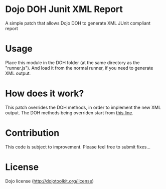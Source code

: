 Dojo DOH Junit XML Report
=

A simple patch that allows Dojo DOH to generate XML JUnit compliant report

Usage
=

Place this module in the DOH folder (at the same directory as the "runner.js"). And load it from the normal runner, if you need to generate XML output.

How does it work?
=

This patch overrides the DOH methods, in order to implement the new XML output. The DOH methods being overriden start from [this line](https://github.com/manekinekko/dojo-doh-junit-report/blob/master/runner-junit.js#L317).

Contribution
= 

This code is subject to improvement. Please feel free to submit fixes...

License
=

Dojo license (http://dojotoolkit.org/license)

